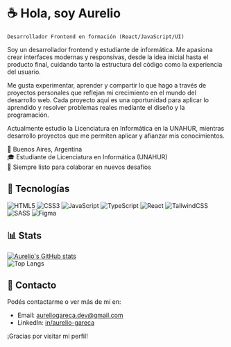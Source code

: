 # ☕️ Hola, soy Aurelio
`Desarrollador Frontend en formación (React/JavaScript/UI)`<br/>

Soy un desarrollador frontend y estudiante de informática. Me apasiona crear interfaces modernas y responsivas, desde la idea inicial hasta el producto final, cuidando tanto la estructura del código como la experiencia del usuario.<br/>

Me gusta experimentar, aprender y compartir lo que hago a través de proyectos personales que reflejan mi crecimiento en el mundo del desarrollo web. Cada proyecto aquí es una oportunidad para aplicar lo aprendido y resolver problemas reales mediante el diseño y la programación.<br/>

Actualmente estudio la Licenciatura en Informática en la UNAHUR, mientras desarrollo proyectos que me permiten aplicar y afianzar mis conocimientos.<br/>

📍 Buenos Aires, Argentina<br/>
🎓 Estudiante de Licenciatura en Informática (UNAHUR)<br/>
🚀 Siempre listo para colaborar en nuevos desafíos

## 👾 Tecnologías
![HTML5](https://img.shields.io/badge/html5-%23E34F26.svg?style=for-the-badge&logo=html5&logoColor=white)
![CSS3](https://img.shields.io/badge/css3-%231572B6.svg?style=for-the-badge&logo=css3&logoColor=white)
![JavaScript](https://img.shields.io/badge/javascript-%23323330.svg?style=for-the-badge&logo=javascript&logoColor=%23F7DF1E)
![TypeScript](https://img.shields.io/badge/typescript-%23007ACC.svg?style=for-the-badge&logo=typescript&logoColor=white)
![React](https://img.shields.io/badge/react-%2320232a.svg?style=for-the-badge&logo=react&logoColor=%2361DAFB)
![TailwindCSS](https://img.shields.io/badge/tailwindcss-%2338B2AC.svg?style=for-the-badge&logo=tailwind-css&logoColor=white)
![SASS](https://img.shields.io/badge/SASS-hotpink.svg?style=for-the-badge&logo=SASS&logoColor=white)
![Figma](https://img.shields.io/badge/figma-%23F24E1E.svg?style=for-the-badge&logo=figma&logoColor=white)

## 📊 Stats
[![Aurelio's GitHub stats](https://github-readme-stats.vercel.app/api?username=WalterAurelio&show_icons=true&theme=tokyonight&locale=es&hide_border=true)](https://github.com/anuraghazra/github-readme-stats)<br/>
![Top Langs](https://github-readme-stats.vercel.app/api/top-langs/?username=WalterAurelio&layout=compact&theme=tokyonight&locale=es&hide_border=true)

## 📧 Contacto
Podés contactarme o ver más de mí en:
- Email: aureliogareca.dev@gmail.com
- LinkedIn: [in/aurelio-gareca](https://linkedin.com/in/aurelio-gareca)<br/>

¡Gracias por visitar mi perfil!
